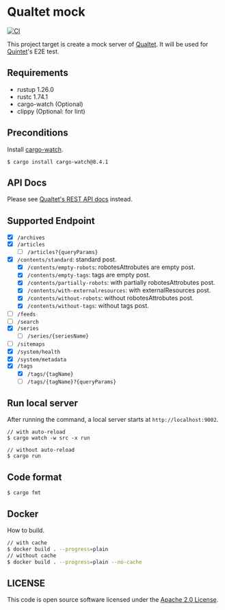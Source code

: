 # Qualtet mock

[![CI](https://github.com/yoshinorin/qualtet-mock/actions/workflows/ci.yml/badge.svg?branch=master)](https://github.com/yoshinorin/qualtet-mock/actions/workflows/ci.yml)

This project target is create a mock server of [Qualtet](https://github.com/yoshinorin/qualtet). It will be used for [Quintet](https://github.com/yoshinorin/quintet)'s E2E test.

## Requirements

* rustup 1.26.0
* rustc 1.74.1
* cargo-watch (Optional)
* clippy (Optional: for lint)

## Preconditions

Install [cargo-watch](https://github.com/watchexec/cargo-watch).

```
$ cargo install cargo-watch@8.4.1
```

## API Docs

Please see [Qualtet's REST API docs](https://yoshinorin.github.io/qualtet/rest-api/) instead.

## Supported Endpoint

- [x] `/archives`
- [x] `/articles`
  - [ ] `/articles?{queryParams}`
- [x] `/contents/standard`: standard post.
  - [x] `/contents/empty-robots`: robotesAttrobutes are empty post.
  - [x] `/contents/empty-tags`: tags are empty post.
  - [x] `/contents/partially-robots`: with partially robotesAttrobutes post.
  - [x] `/contents/with-externalresources`: with externalResources post.
  - [x] `/contents/without-robots`: without robotesAttrobutes post.
  - [x] `/contents/without-tags`: without tags post.
- [ ] `/feeds`
- [ ] `/search`
- [x] `/series`
  - [ ] `/series/{seriesName}`
- [ ] `/sitemaps`
- [x] `/system/health`
- [x] `/system/metadata`
- [x] `/tags`
  - [x] `/tags/{tagName}`
  - [ ] `/tags/{tagName}?{queryParams}`

## Run local server

After running the command, a local server starts at `http://localhost:9002`.

```
// with auto-reload
$ cargo watch -w src -x run

// without auto-reload
$ cargo run
```

## Code format

```
$ cargo fmt
```

## Docker

How to build.

```sh
// with cache
$ docker build . --progress=plain
// without cache
$ docker build . --progress=plain --no-cache
```

## LICENSE

This code is open source software licensed under the [Apache 2.0 License](https://www.apache.org/licenses/LICENSE-2.0.html).
